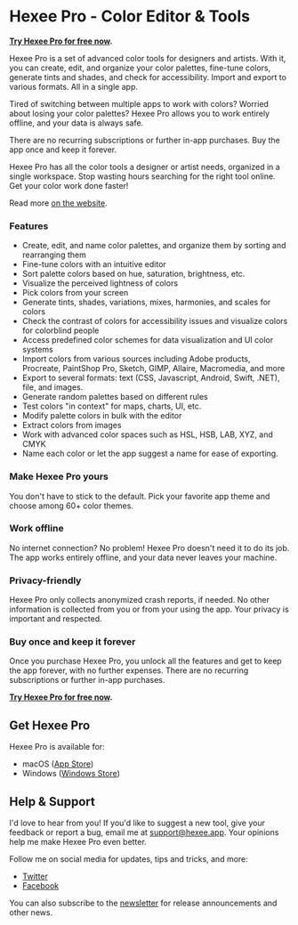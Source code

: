 # Hexee Pro - Color Editor &amp; Tools

**[Try Hexee Pro for free now](https://web.hexee.app/).**

Hexee Pro is a set of advanced color tools for designers and artists. With it, you can create, edit, and organize your
color palettes, fine-tune colors, generate tints and shades, and check for accessibility. Import and export to various
formats. All in a single app.

Tired of switching between multiple apps to work with colors? Worried about losing your color palettes? Hexee Pro allows
you to work entirely offline, and your data is always safe.

There are no recurring subscriptions or further in-app purchases. Buy the app once and keep it forever.

Hexee Pro has all the color tools a designer or artist needs, organized in a single workspace. Stop wasting hours
searching for the right tool online. Get your color work done faster!

Read more [on the website](https://hexee.app/).

### Features

- Create, edit, and name color palettes, and organize them by sorting and rearranging them
- Fine-tune colors with an intuitive editor
- Sort palette colors based on hue, saturation, brightness, etc.
- Visualize the perceived lightness of colors
- Pick colors from your screen
- Generate tints, shades, variations, mixes, harmonies, and scales for colors
- Check the contrast of colors for accessibility issues and visualize colors for colorblind people
- Access predefined color schemes for data visualization and UI color systems
- Import colors from various sources including Adobe products, Procreate, PaintShop Pro, Sketch, GIMP, Allaire,
  Macromedia, and more
- Export to several formats: text (CSS, Javascript, Android, Swift, .NET), file, and images.
- Generate random palettes based on different rules
- Test colors "in context" for maps, charts, UI, etc.
- Modify palette colors in bulk with the editor
- Extract colors from images
- Work with advanced color spaces such as HSL, HSB, LAB, XYZ, and CMYK
- Name each color or let the app suggest a name for ease of exporting.

### Make Hexee Pro yours

You don't have to stick to the default. Pick your favorite app theme and choose among 60+ color themes.

### Work offline

No internet connection? No problem! Hexee Pro doesn't need it to do its job. The app works entirely offline, and your
data never leaves your machine.

### Privacy-friendly

Hexee Pro only collects anonymized crash reports, if needed. No other information is collected from you or from your
using the app. Your privacy is important and respected.

### Buy once and keep it forever

Once you purchase Hexee Pro, you unlock all the features and get to keep the app forever, with no further expenses.
There are no recurring subscriptions or further in-app purchases.

**[Try Hexee Pro for free now](https://web.hexee.app/).**

## Get Hexee Pro

Hexee Pro is available for:

- macOS ([App Store](https://apps.apple.com/us/app/hexee-pro-color-editor-tools/id1667951917))
- Windows ([Windows Store](https://www.microsoft.com/store/apps/9P32MCH3288B))

## Help & Support

I'd love to hear from you! If you'd like to suggest a new tool, give your feedback or report a bug, email me at
[support@hexee.app](mailto:support@hexee.app). Your opinions help me make Hexee Pro even better.

Follow me on social media for updates, tips and tricks, and more:

- [Twitter](https://twitter.com/HexeeApp)
- [Facebook](https://www.facebook.com/HexeeApp)

You can also subscribe to the [newsletter](http://eepurl.com/gArKJv) for release announcements and other news.
